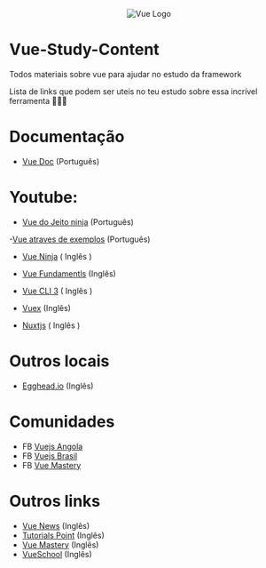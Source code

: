 <div>
  <p  align="center">
    <img src="https://br.vuejs.org/images/logo.png" alt="Vue Logo" />
  </p>
</div>


# Vue-Study-Content
Todos materiais sobre vue para ajudar no estudo da framework

Lista de links que podem ser uteis no teu estudo sobre essa incrível ferramenta 

# Documentação
- [Vue Doc](https://br.vuejs.org/index.html) (Português)

# Youtube:
- [Vue do Jeito ninja](https://www.youtube.com/watch?v=07-TvnH7XNo&list=PLcoYAcR89n-qq1vGRbaUiV6Q9puy0qigW) (Português)

-[Vue atraves de exemplos](https://www.youtube.com/watch?v=mYIivScX2uk) (Português)

- [Vue Ninja](https://www.youtube.com/watch?v=5LYrN_cAJoA&list=PL4cUxeGkcC9gQcYgjhBoeQH7wiAyZNrYa) ( Inglês )
- [Vue Fundamentls](https://www.youtube.com/watch?v=vzSjlLzGB1A&list=PLwAKR305CRO_1yAao-8aZiQnBqJeyng4O) (Inglês)

- [Vue CLI 3](https://www.youtube.com/watch?v=KeFdy1kVH4A&list=PL4cUxeGkcC9iCKx06qSncuvEPZ7x1UnKD) ( Inglês )

- [Vuex](https://www.youtube.com/watch?v=2CSr2vBApSI&list=PL55RiY5tL51pT0DNJraU93FhMzhXxtDAo) (Inglês)

- [Nuxtjs](https://www.youtube.com/watch?v=Dc_5BpIB4X4&list=PL55RiY5tL51pk1RvaQOxI6sJ-yZzExzJn) ( Inglês )

# Outros locais
- [Egghead.io](https://egghead.io/courses/develop-basic-web-apps-with-vue-js) (Inglês)

# Comunidades
- FB [Vuejs Angola](https://www.facebook.com/groups/1861661303904646/)
- FB [Vuejs Brasil](https://www.facebook.com/groups/vuejsbr/?ref=bookmarks)
- FB [Vue Mastery](https://www.facebook.com/groups/152305585468331/)

# Outros links
- [Vue News](https://news.vuejs.org/) (Inglês)
- [Tutorials Point](https://www.tutorialspoint.com/vuejs/) (Inglês)
- [Vue Mastery](https://www.vuemastery.com/) (Inglês)
- [VueSchool](https://vueschool.io/articles/) (Inglês)
